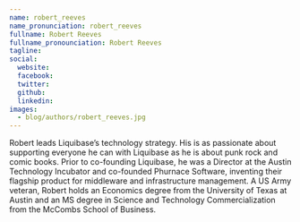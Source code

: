 ```yaml
---
name: robert_reeves
name_pronunciation: robert_reeves
fullname: Robert Reeves
fullname_pronounciation: Robert Reeves
tagline: 
social:
  website: 
  facebook:
  twitter: 
  github: 
  linkedin: 
images:
  - blog/authors/robert_reeves.jpg
---
```


Robert leads Liquibase’s technology strategy. His is as passionate about supporting everyone he can with Liquibase as he is about punk rock and comic books. Prior to co-founding Liquibase, he was a Director at the Austin Technology Incubator and co-founded Phurnace Software, inventing their flagship product for middleware and infrastructure management. A US Army veteran, Robert holds an Economics degree from the University of Texas at Austin and an MS degree in Science and Technology Commercialization from the McCombs School of Business.